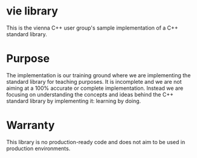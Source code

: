 # vie library
This is the vienna C++ user group's sample implementation of a C++ standard library.

# Purpose
The implementation is our training ground where we are implementing the standard library for teaching purposes. It is incomplete and we are not aiming at a 100% accurate or complete implementation. Instead we are focusing on understanding the concepts and ideas behind the C++ standard library by implementing it: learning by doing. 

# Warranty
This library is no production-ready code and does not aim to be used in production environments. 
